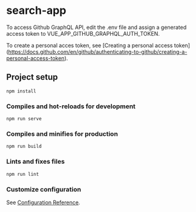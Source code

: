 # search-app

To access Github GraphQL API, edit the .env file and assign a generated access token to VUE_APP_GITHUB_GRAPHQL_AUTH_TOKEN.

To create a personal acces token, see [Creating a personal access token] (https://docs.github.com/en/github/authenticating-to-github/creating-a-personal-access-token).

## Project setup
```
npm install
```

### Compiles and hot-reloads for development
```
npm run serve
```

### Compiles and minifies for production
```
npm run build
```

### Lints and fixes files
```
npm run lint
```

### Customize configuration
See [Configuration Reference](https://cli.vuejs.org/config/).
